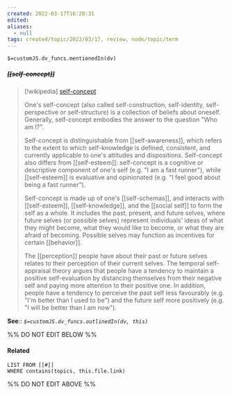 ```yaml
---
created: 2022-03-17T16:28:31 
edited: 
aliases:
  - null
tags: created/topic/2022/03/17, review, node/topic/term
---
```

`$=customJS.dv_funcs.mentionedIn(dv)`

##### <s class="topic-title">[[self-concept]]</s>

> [!wikipedia] [self-concept](https://en.wikipedia.org/wiki/Self-concept)
> 
> One's self-concept (also called self-construction, self-identity, self-perspective or self-structure) is a collection of beliefs about oneself. Generally, self-concept embodies the answer to the question "Who am I?". 
> 
> Self-concept is distinguishable from [[self-awareness]], which refers to the extent to which self-knowledge is defined, consistent, and currently applicable to one's attitudes and dispositions. Self-concept also differs from [[self-esteem]]: self-concept is a cognitive or descriptive component of one's self (e.g. "I am a fast runner"), while [[self-esteem]] is evaluative and opinionated (e.g. "I feel good about being a fast runner").
> 
> Self-concept is made up of one's [[self-schemas]], and interacts with [[self-esteem]], [[self-knowledge]], and the [[social self]] to form the self as a whole. It includes the past, present, and future selves, where future selves (or possible selves) represent individuals' ideas of what they might become, what they would like to become, or what they are afraid of becoming. Possible selves may function as incentives for certain [[behavior]].
> 
> The [[perception]] people have about their past or future selves relates to their perception of their current selves. The temporal self-appraisal theory argues that people have a tendency to maintain a positive self-evaluation by distancing themselves from their negative self and paying more attention to their positive one. In addition, people have a tendency to perceive the past self less favourably (e.g. "I'm better than I used to be") and the future self more positively (e.g. "I will be better than I am now").
>


**See**::
*`$=customJS.dv_funcs.outlinedIn(dv, this)`*

%% DO NOT EDIT BELOW %%

#### Related 

```dataview
LIST FROM [[#]]
WHERE contains(topics, this.file.link)
```
%% DO NOT EDIT ABOVE %%
